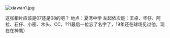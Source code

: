 ![xiawan1.jpg](http://ppd8ewq3a.bkt.clouddn.com/xiawan1.jpg)

这张相片应该是07还是08的吧？
地点：夏湾中学
左起依次是：王卓、华仔、阿拉、石仔、小密、木头、CC，??(最后一位忘了名字了，19年还在球场见过他，现在在神鹰）
